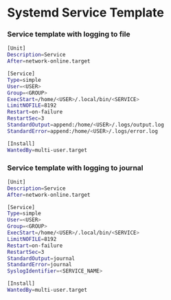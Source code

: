 # Systemd Service Template

### Service template with logging to file

```bash
[Unit]
Description=Service
After=network-online.target

[Service]
Type=simple
User=<USER>
Group=<GROUP>
ExecStart=/home/<USER>/.local/bin/<SERVICE>
LimitNOFILE=8192
Restart=on-failure
RestartSec=3
StandardOutput=append:/home/<USER>/.logs/output.log
StandardError=append:/home/<USER>/.logs/error.log

[Install]
WantedBy=multi-user.target
```

### Service template with logging to journal

```bash
[Unit]
Description=Service
After=network-online.target

[Service]
Type=simple
User=<USER>
Group=<GROUP>
ExecStart=/home/<USER>/.local/bin/<SERVICE>
LimitNOFILE=8192
Restart=on-failure
RestartSec=3
StandardOutput=journal
StandardError=journal
SyslogIdentifier=<SERVICE_NAME>

[Install]
WantedBy=multi-user.target
```
